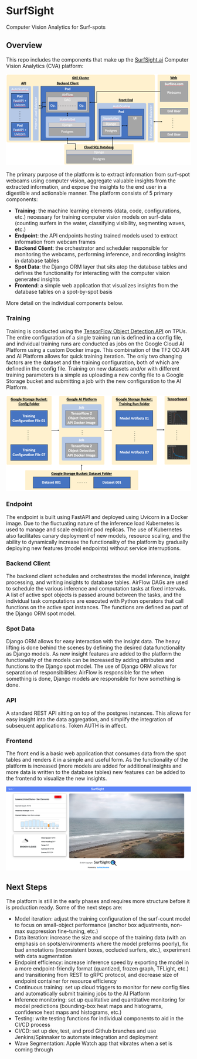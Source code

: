 # SurfSight

Computer Vision Analytics for Surf-spots

## Overview

This repo includes the components that make up the [SurfSight.ai](https://surfline.ai) Computer Vision Analytics (CVA) platform: 

![CVA System](https://github.com/SurfSightAI/.github/blob/master/figures/CVA_System.png "CVA System")

The primary purpose of the platform is to extract information from surf-spot webcams using computer vision, aggregate valuable insights from the extracted information, and expose the insights to the end user in a digestible and actionable manner. The platform consists of 5 primary components:

- **Training**: the machine learning elements (data, code, configurations, etc.) necessary for training computer vision models on surf-data (counting surfers in the water, classifying visibility, segmenting waves, etc.)
- **Endpoint**: the API endpoints hosting trained models used to extract information from webcam frames
- **Backend Client**: the orchestrator and scheduler responsible for monitoring the webcams, performing inference, and recording insights in database tables 
- **Spot Data**: the Django ORM layer that sits atop the database tables and defines the functionality for interacting with the computer vision generated insights
- **Frontend**: a simple web application that visualizes insights from the database tables on a spot-by-spot basis

More detail on the individual components below.

### Training

Training is conducted using the [TensorFlow Object Detection API](https://github.com/tensorflow/models/tree/master/research/object_detection) on TPUs. The entire configuration of a single training run is defined in a config file, and individual training runs are conducted as jobs on the Google Cloud AI Platform using a custom Docker image. This combination of the TF2 OD API and AI Platform allows for quick training iteration. The only two changing factors are the dataset and the training configuration, both of which are defined in the config file. Training on new datasets and/or with different training parameters is a simple as uploading a new config file to a Google Storage bucket and submitting a job with the new configuration to the AI Platform.

![Training Pipeline](https://github.com/SurfSightAI/.github/blob/master/figures/Training_Pipeline.png "Training Pipeline")

### Endpoint

The endpoint is built using FastAPI and deployed using Uvicorn in a Docker image. Due to the fluctuating nature of the inference load Kubernetes is used to manage and scale endpoint pod replicas. The use of Kubernetes also facilitates canary deployment of new models, resource scaling, and the ability to dynamically increase the functionality of the platform by gradually deploying new features (model endpoints) without service interruptions.

### Backend Client

The backend client schedules and orchestrates the model inference, insight processing, and writing insights to database tables. AirFlow DAGs are used to schedule the various inference and computation tasks at fixed intervals. A list of active spot objects is passed around between the tasks, and the individual task computations are executed with Python operators that call functions on the active spot instances. The functions are defined as part of the Django ORM spot model.

### Spot Data

Django ORM allows for easy interaction with the insight data. The heavy lifting is done behind the scenes by defining the desired data functionality as Django models. As new insight features are added to the platform the functionality of the models can be increased by adding attributes and functions to the Django spot model. The use of Django ORM allows for separation of responsibilities: AirFlow is responsible for the when something is done, Django models are responsible for how something is done.

### API

A standard REST API sitting on top of the postgres instances. This allows for easy insight into the data aggregation, and simplify the integration of subsequent applications. Token AUTH is in affect. 

### Frontend

The front end is a basic web application that consumes data from the spot tables and renders it in a simple and useful form. As the functionality of the platform is increased (more models are added for additional insights and more data is written to the database tables) new features can be added to the frontend to visualize the new insights.

![Frontend UI](https://github.com/SurfSightAI/.github/blob/master/figures/Frontend_UI.png "Frontend UI")

## Next Steps

The platform is still in the early phases and requires more structure before it is production ready. Some of the next steps are:

- Model iteration: adjust the training configuration of the surf-count model to focus on small-object performance (anchor box adjustments, non-max suppression fine-tuning, etc.)
- Data iteration: increase the size and scope of the training data (with an emphasis on spots/environments where the model preforms poorly), fix bad annotations (inconsistent boxes, occluded surfers, etc.), experiment with data augmentation
- Endpoint efficiency: increase inference speed by exporting the model in a more endpoint-friendly format (quantized, frozen graph, TFLight, etc.) and transitioning from REST to gRPC protocol, and decrease size of endpoint container for resource efficiency
- Continuous training: set up cloud triggers to monitor for new config files and automatically submit training jobs to the AI Platform
- Inference monitoring: set up qualitative and quantitative monitoring for model predictions (bounding-box heat maps and histograms, confidence heat maps and histograms, etc.)
- Testing: write testing functions for individual components to aid in the CI/CD process
- CI/CD: set up dev, test, and prod Github branches and use Jenkins/Spinnaker to automate integration and deployment
- Wave Segmentation: Apple Watch app that vibrates when a set is coming through
